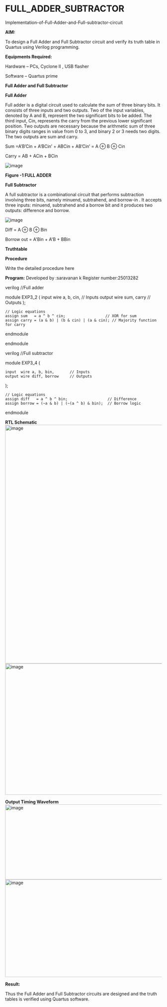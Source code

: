 # FULL_ADDER_SUBTRACTOR

Implementation-of-Full-Adder-and-Full-subtractor-circuit

**AIM:**

To design a Full Adder and Full Subtractor circuit and verify its truth table in Quartus using Verilog programming.

**Equipments Required:**

Hardware – PCs, Cyclone II , USB flasher

Software – Quartus prime

**Full Adder and Full Subtractor**

**Full Adder**

Full adder is a digital circuit used to calculate the sum of three binary bits. It consists of three inputs and two outputs. Two of the input variables, denoted by A and B, represent the two significant bits to be added. The third input, Cin, represents the carry from the previous lower significant position. Two outputs are necessary because the arithmetic sum of three binary digits ranges in value from 0 to 3, and binary 2 or 3 needs two digits. The two outputs are sum and carry.

Sum =A’B’Cin + A’BCin’ + ABCin + AB’Cin’ = A ⊕ B ⊕ Cin 

Carry = AB + ACin + BCin

![image](https://github.com/naavaneetha/FULL_ADDER_SUBTRACTOR/assets/154305477/0f30ba51-5ffb-4198-845f-18e054f675e7)

**Figure -1 FULL ADDER**

**Full Subtractor**

A full subtractor is a combinational circuit that performs subtraction involving three bits, namely minuend, subtrahend, and borrow-in . It accepts three inputs: minuend, subtrahend and a borrow bit and it produces two outputs: difference and borrow.

![image](https://github.com/naavaneetha/FULL_ADDER_SUBTRACTOR/assets/154305477/02b24f51-ab51-4304-9ad6-7b81ffc1ead5)

Diff = A ⊕ B ⊕ Bin 

Borrow out = A'Bin + A'B + BBin

**Truthtable**

**Procedure**

Write the detailed procedure here

**Program:**
Developed by :saravanan k
Register number:25013282



verilog
//Full adder

module EXP3_2 (
    input  wire a, b, cin,   // Inputs
    output wire sum, carry   // Outputs
);

    // Logic equations
    assign sum   = a ^ b ^ cin;                  // XOR for sum
    assign carry = (a & b) | (b & cin) | (a & cin); // Majority function for carry

endmodule





 
endmodule



verilog
//Full subtractor

module EXP3_4 (

    input  wire a, b, bin,       // Inputs
    output wire diff, borrow     // Outputs
    
);

    // Logic equations
    assign diff   = a ^ b ^ bin;                  // Difference
    assign borrow = (~a & b) | (~(a ^ b) & bin);  // Borrow logic
    

endmodule


**RTL Schematic**
<img width="1016" height="767" alt="image" src="https://github.com/user-attachments/assets/45e65128-2f52-419e-8537-6b758a65c2c2" />
<img width="1020" height="422" alt="image" src="https://github.com/user-attachments/assets/4cd8651f-2a0a-495a-9ba5-8978c8534d6f" />

**Output Timing Waveform**
<img width="1318" height="241" alt="image" src="https://github.com/user-attachments/assets/99b96d05-2b35-4bfa-8952-389037a9c732" />
<img width="1316" height="314" alt="image" src="https://github.com/user-attachments/assets/f75e481e-6b27-4164-a4e9-93210555c37f" />

**Result:**

Thus the Full Adder and Full Subtractor circuits are designed and the truth tables is verified using Quartus software.



